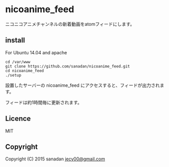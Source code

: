# nicoanime_feed
ニコニコアニメチャンネルの新着動画をatomフィードにします。

## install
For Ubuntu 14.04 and apache

    cd /var/www 
    git clone https://github.com/sanadan/nicoanime_feed.git
    cd nicoanime_feed
    ./setup

設置したサーバーの nicoanime_feed にアクセスすると、フィードが出力されます。

フィードは約1時間毎に更新されます。

## Licence
MIT

## Copyright
Copyright (C) 2015 sanadan <jecy00@gmail.com>

